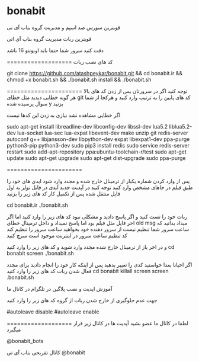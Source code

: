 # bonabit
قویترین سورس ضد اسپم و مدیریت گروه بناب آی تی



قویترین ربات مدیریت گروه بناب آی اتی

دقت کنید سرور شما حتما باید اوبونتو 16 باشد

=================== کد های نصب ربات

git clone https://github.com/atashpeykar/bonabit.git && cd bonabit.ir && chmod +x bonabit.sh && ./bonabit.sh install && ./bonabit.sh

====================== توجه کنید اگر در سرورتان پس از زدن کد های بالا هر گونه خطایی دیدید مثل خطای git کد های پایین را به ترتیب وارد کنید و هرکجا از شما سوال پرسیده شده y بزنید

اگر خطایی مشاهده نشد نیازی به زدن این کدها نیست

sudo apt-get install libreadline-dev libconfig-dev libssl-dev lua5.2 liblua5.2-dev lua-socket lua-sec lua-expat libevent-dev make unzip git redis-server autoconf g++ libjansson-dev libpython-dev expat libexpat1-dev ppa-purge python3-pip python3-dev sudo pip3 install redis sudo service redis-server restart sudo add-apt-repository ppa:ubuntu-toolchain-r/test sudo apt-get update sudo apt-get upgrade sudo apt-get dist-upgrade sudo ppa-purge

======================

پس از وارد کردن شماره یکبار از ترمینال خارج شده و مجدد وارد شود ایدی های خود را طبق فیلم در جاهای مشخص وارد کنید توجه کنید در آپدیت جدید آیدی در فایل تولز به اول فایل منتقل شده پس از تکمیل کار کد های زیر را بزنید

cd bonabit.ir ./bonabit.sh

ربات خود را تست کنید و اگر پاسخ دادید و مشکلی نبود کد های زیر را وارد کنید اما اگر اخر فایل مثل فیلم بود اما پاسخ نمیداد و داخل ترمینال خطای old msg میداد بدانید که ساعت سرور شما تنظیم نیست از سرور دهنده خود بخواهید ساعت سرور را تنظیم کند کد تنظیم ساعت سرور در اینترنت موجود است سرچ کنید

و در اخر باز از ترمینال خارج شده مجدد وارد شوید و کد های زیر را وارد کنید cd bonabit screen ./bonabit.sh

اگر احیانا بعدا خواستید کدی را تغییر بدهید پس از اینکه کار خود را انجام دادید برای مجدد فعال شدن ربات
کد های زیر را وارد کنید cd bonabit killall screen screen .bonabit.sh

آموزش اپدیت و نصب پلاگین در تلگرام در کانال ما

جهت عدم جلوگیری از خارج شدن ربات از گروه کد های زیر را وارد کنید

#autoleave disable #autoleave enable

=================== لطفا در کانال ما عضو بشید آپدیت ها در کانال زیر قرار میگیرد

@bonabit_bots

کانال تفریحی بناب آی تی @bonabit
